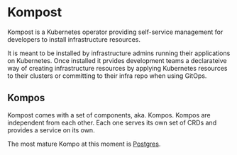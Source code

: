 # Kompost

Kompost is a Kubernetes operator providing self-service management for
developers to install infrastructure resources.

It is meant to be installed by infrastructure admins running their applications
on Kubernetes. Once installed it prvides development teams a declarateive way of
creating infrastructure resources by applying Kubernetes resources to their
clusters or committing to their infra repo when using GitOps.

## Kompos

Kompost comes with a set of components, aka. Kompos. Kompos are independent
from each other. Each one serves its own set of CRDs and provides a service
on its own.

The most mature Kompo at this moment is [Postgres](postgres).
